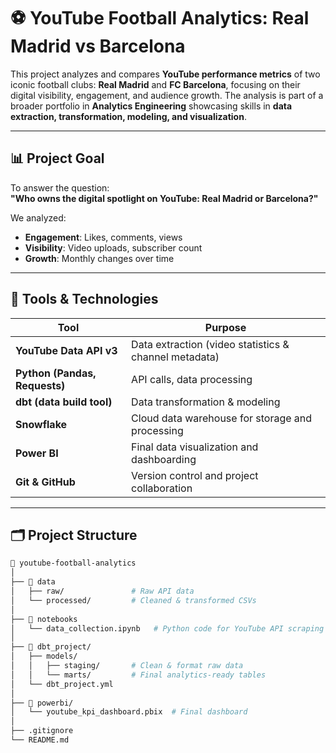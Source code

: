 # ⚽ YouTube Football Analytics: Real Madrid vs Barcelona

This project analyzes and compares **YouTube performance metrics** of two iconic football clubs: **Real Madrid** and **FC Barcelona**, focusing on their digital visibility, engagement, and audience growth. The analysis is part of a broader portfolio in **Analytics Engineering** showcasing skills in **data extraction, transformation, modeling, and visualization**.

---

## 📊 Project Goal

To answer the question:  
**"Who owns the digital spotlight on YouTube: Real Madrid or Barcelona?"**

We analyzed:
- **Engagement**: Likes, comments, views
- **Visibility**: Video uploads, subscriber count
- **Growth**: Monthly changes over time

---

## 🧰 Tools & Technologies

| Tool | Purpose |
|------|---------|
| **YouTube Data API v3** | Data extraction (video statistics & channel metadata) |
| **Python (Pandas, Requests)** | API calls, data processing |
| **dbt (data build tool)** | Data transformation & modeling |
| **Snowflake** | Cloud data warehouse for storage and processing |
| **Power BI** | Final data visualization and dashboarding |
| **Git & GitHub** | Version control and project collaboration |

---

## 🗂️ Project Structure

```bash
📁 youtube-football-analytics
│
├── 📁 data
│   ├── raw/               # Raw API data
│   └── processed/         # Cleaned & transformed CSVs
│
├── 📁 notebooks
│   └── data_collection.ipynb   # Python code for YouTube API scraping
│
├── 📁 dbt_project/
│   ├── models/
│   │   ├── staging/       # Clean & format raw data
│   │   └── marts/         # Final analytics-ready tables
│   └── dbt_project.yml
│
├── 📁 powerbi/
│   └── youtube_kpi_dashboard.pbix  # Final dashboard
│
├── .gitignore
└── README.md
